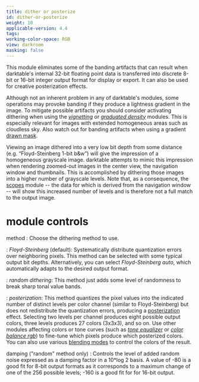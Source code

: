 ```yaml
---
title: dither or posterize
id: dither-or-posterize
weight: 10
applicable-version: 4.4
tags: 
working-color-space: RGB
view: darkroom
masking: false
---
```


This module eliminates some of the banding artifacts that can result when darktable's internal 32-bit floating point data is transferred into discrete 8-bit or 16-bit integer output format for display or export. It can also be used for creative posterization effects.

Although not an inherent problem in any of darktable's modules, some operations may provoke banding if they produce a lightness gradient in the image. To mitigate possible artifacts you should consider activating dithering when using the [_vignetting_](./vignetting.md) or [_graduated density_](./graduated-density.md) modules. This is especially relevant for images with extended homogeneous areas such as cloudless sky. Also watch out for banding artifacts when using a gradient [drawn mask](../../darkroom/masking-and-blending/masks/drawn).

Viewing an image dithered into a very low bit depth from some distance (e.g. “Floyd-Steinberg 1-bit b&w”) will give the impression of a homogeneous grayscale image. darktable attempts to mimic this impression when rendering zoomed-out images in the center view, the navigation window and thumbnails. This is accomplished by dithering those images into a higher number of grayscale levels. Note that, as a consequence, the [scopes](../utility-modules/shared/scopes.md) module -- the data for which is derived from the navigation window -- will show this increased number of levels and is therefore not a full match to the output image.

# module controls

method
: Choose the dithering method to use. 

: _Floyd-Steinberg_ (default): Systematically distribute quantization errors over neighboring pixels. This method can be selected with some typical output bit depths. Alternatively, you can select _Floyd-Steinberg auto_, which automatically adapts to the desired output format.

: _random dithering_: This method just adds some level of randomness to break sharp tonal value bands. 

: _posterization_: This method quantizes the pixel values into the indicated number of distinct levels per color channel (similar to Floyd-Steinberg) but does not redistribute the quantization errors, producing a [posterization](https://en.wikipedia.org/wiki/Posterization) effect. Selecting two levels per channel produces eight possible output colors, three levels produces 27 colors (3x3x3), and so on. Use other modules affecting colors or tone curves (such as [_tone equalizer_](tone-equalizer.md) or [_color balance rgb_](color-balance-rgb.md)) to fine-tune which pixels produce which posterized colors. You can also use various [blending modes](../../darkroom/masking-and-blending/blend-modes.md) to control the colors of the result.

damping ("random" method only)
: Controls the level of added random noise expressed as a damping factor in a 10\*log 2 basis. A value of -80 is a good fit for 8-bit output formats as it corresponds to a maximum change of one of the 256 possible levels; -160 is a good fit for for 16-bit output.
